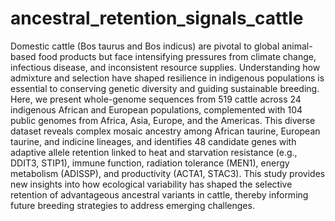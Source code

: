 # ancestral_retention_signals_cattle

Domestic cattle (Bos taurus and Bos indicus) are pivotal to global animal-based food products but face intensifying pressures from climate change, infectious disease, and inconsistent resource supplies. Understanding how admixture and selection have shaped resilience in indigenous populations is essential to conserving genetic diversity and guiding sustainable breeding. Here, we present whole-genome sequences from 519 cattle across 24 indigenous African and European populations, complemented with 104 public genomes from Africa, Asia, Europe, and the Americas. This diverse dataset reveals complex mosaic ancestry among African taurine, European taurine, and indicine lineages, and identifies 48 candidate genes with adaptive allele retention linked to heat and starvation resistance (e.g., DDIT3, STIP1), immune function, radiation tolerance (MEN1), energy metabolism (ADISSP), and productivity (ACTA1, STAC3). This study provides new insights into how ecological variability has shaped the selective retention of advantageous ancestral variants in cattle, thereby informing future breeding strategies to address emerging challenges.
